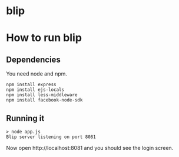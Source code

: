 blip
====

# How to run blip

## Dependencies

You need node and npm.

    npm install express
    npm install ejs-locals
    npm install less-middleware
    npm install facebook-node-sdk
    
## Running it

    > node app.js
    Blip server listening on port 8081

Now open http://localhost:8081 and you should see the login screen.
    

    
